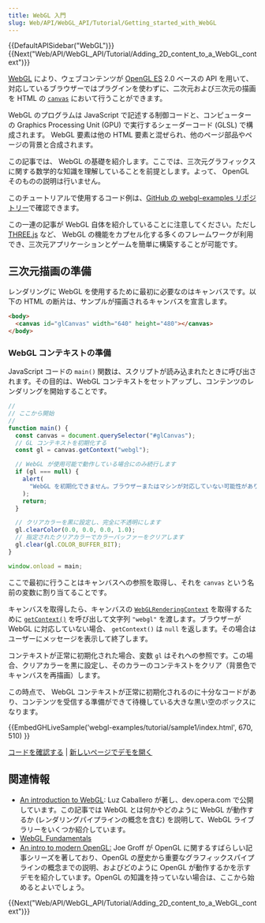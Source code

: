 ```yaml
---
title: WebGL 入門
slug: Web/API/WebGL_API/Tutorial/Getting_started_with_WebGL
---
```


{{DefaultAPISidebar("WebGL")}} {{Next("Web/API/WebGL_API/Tutorial/Adding_2D_content_to_a_WebGL_context")}}

[WebGL](/ja/docs/Web/API/WebGL_API) により、ウェブコンテンツが [OpenGL ES](https://www.khronos.org/opengles/) 2.0 ベースの API を用いて、対応しているブラウザーではプラグインを使わずに、二次元および三次元の描画を HTML の [`canvas`](/ja/docs/Web/API/Canvas_API) において行うことができます。

WebGL のプログラムは JavaScript で記述する制御コードと、コンピューターの Graphics Processing Unit (GPU) で実行するシェーダーコード (GLSL) で構成されます。 WebGL 要素は他の HTML 要素と混ぜられ、他のページ部品やページの背景と合成されます。

この記事では、 WebGL の基礎を紹介します。ここでは、三次元グラフィックスに関する数学的な知識を理解していることを前提とします。よって、 OpenGL そのものの説明は行いません。

このチュートリアルで使用するコード例は、[GitHub の webgl-examples リポジトリー](https://github.com/mdn/webgl-examples/tree/gh-pages/tutorial)で確認できます。

この一連の記事が WebGL 自体を紹介していることに注意してください。ただし [THREE.js](https://threejs.org/) など、 WebGL の機能をカプセル化する多くのフレームワークが利用でき、三次元アプリケーションとゲームを簡単に構築することが可能です。

## 三次元描画の準備

レンダリングに WebGL を使用するために最初に必要なのはキャンバスです。以下の HTML の断片は、サンプルが描画されるキャンバスを宣言します。

```html
<body>
  <canvas id="glCanvas" width="640" height="480"></canvas>
</body>
```

### WebGL コンテキストの準備

JavaScript コードの `main()` 関数は、スクリプトが読み込まれたときに呼び出されます。その目的は、WebGL コンテキストをセットアップし、コンテンツのレンダリングを開始することです。

```js
//
// ここから開始
//
function main() {
  const canvas = document.querySelector("#glCanvas");
  // GL コンテキストを初期化する
  const gl = canvas.getContext("webgl");

  // WebGL が使用可能で動作している場合にのみ続行します
  if (gl === null) {
    alert(
      "WebGL を初期化できません。ブラウザーまたはマシンが対応していない可能性があります。",
    );
    return;
  }

  // クリアカラーを黒に設定し、完全に不透明にします
  gl.clearColor(0.0, 0.0, 0.0, 1.0);
  // 指定されたクリアカラーでカラーバッファーをクリアします
  gl.clear(gl.COLOR_BUFFER_BIT);
}

window.onload = main;
```

ここで最初に行うことはキャンバスへの参照を取得し、それを `canvas` という名前の変数に割り当てることです。

キャンバスを取得したら、キャンバスの [`WebGLRenderingContext`](/ja/docs/Web/API/WebGLRenderingContext) を取得するために [`getContext()`](/ja/docs/Web/API/HTMLCanvasElement/getContext) を呼び出して文字列 `"webgl"` を渡します。ブラウザーが WebGL に対応していない場合、 `getContext()` は `null` を返します。その場合はユーザーにメッセージを表示して終了します。

コンテキストが正常に初期化された場合、変数 `gl` はそれへの参照です。この場合、クリアカラーを黒に設定し、そのカラーのコンテキストをクリア（背景色でキャンバスを再描画）します。

この時点で、 WebGL コンテキストが正常に初期化されるのに十分なコードがあり、コンテンツを受信する準備ができて待機している大きな黒い空のボックスになります。

{{EmbedGHLiveSample('webgl-examples/tutorial/sample1/index.html', 670, 510) }}

[コードを確認する](https://github.com/mdn/webgl-examples/tree/gh-pages/tutorial/sample1) | [新しいページでデモを開く](https://mdn.github.io/webgl-examples/tutorial/sample1/)

## 関連情報

- [An introduction to WebGL](https://dev.opera.com/articles/introduction-to-webgl-part-1/): Luz Caballero が著し、dev.opera.com で公開しています。この記事では WebGL とは何かやどのように WebGL が動作するか (レンダリングパイプラインの概念を含む) を説明して、WebGL ライブラリーをいくつか紹介しています。
- [WebGL Fundamentals](https://webglfundamentals.org/)
- [An intro to modern OpenGL:](https://duriansoftware.com/joe/An-intro-to-modern-OpenGL.-Table-of-Contents.html) Joe Groff が OpenGL に関するすばらしい記事シリーズを著しており、OpenGL の歴史から重要なグラフィックスパイプラインの概念までの説明、およびどのように OpenGL が動作するかを示すデモを紹介しています。OpenGL の知識を持っていない場合は、ここから始めるとよいでしょう。

{{Next("Web/API/WebGL_API/Tutorial/Adding_2D_content_to_a_WebGL_context")}}
